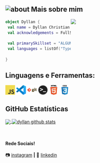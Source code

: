## <img width="45" alt="about" src="https://raw.github.com/elizarov/elizarov/master/about.png"> Mais sobre mim

<img align="right" width="300" src="https://i2.wp.com/allhtaccess.info/wp-content/uploads/2018/03/programming.gif?fit=1281%2C716&ssl=1" />

```kotlin
object Dyllan {
 val name = Dyllan Christian
 val acknowledgements = FullStack
 
 val primarySkillset = "ALGUMAS HABILIDADES"
 val languages = listOf("TypeScript", "Python", "JavaScript", "Django", "SQL", "CSS") 

}
```

## **Linguagens e Ferramentas:**  

<code><img height="30" src="https://raw.githubusercontent.com/github/explore/80688e429a7d4ef2fca1e82350fe8e3517d3494d/topics/javascript/javascript.png"></code>
<code><img height="30" src="https://raw.githubusercontent.com/github/explore/80688e429a7d4ef2fca1e82350fe8e3517d3494d/topics/visual-studio-code/visual-studio-code.png"></code>
<code><img height="30" src="https://raw.githubusercontent.com/github/explore/80688e429a7d4ef2fca1e82350fe8e3517d3494d/topics/git/git.png"></code>
<code><img height="30" src="https://raw.githubusercontent.com/github/explore/80688e429a7d4ef2fca1e82350fe8e3517d3494d/topics/terminal/terminal.png"></code>
<code><img height="30" src="https://raw.githubusercontent.com/github/explore/80688e429a7d4ef2fca1e82350fe8e3517d3494d/topics/html/html.png"></code>
<code><img height="30" src="https://raw.githubusercontent.com/github/explore/80688e429a7d4ef2fca1e82350fe8e3517d3494d/topics/css/css.png"></code>


## **GitHub Estatísticas**

<a href="https://github.com/Dyllanws">
  <img align="center" src="https://github-readme-stats.vercel.app/api/top-langs/?username=dyllanws&theme=dracula&hide_langs_below=1" />
</a>

<a href="https://github.com/Dyllanws">
 <img align="center" src="https://github-readme-stats.vercel.app/api?username=dyllanws&show_icons=true&theme=dracula&line_height=27" alt="dyllan github stats"/>
</a>

[instagram]: https://www.instagram.com/dyllanws/
[linkedin]: https://www.linkedin.com/in/dyllancardoso/
<br>

#### Rede Sociais!

📷 [instagram][instagram] **|** 
👔 [linkedin][linkedin]
